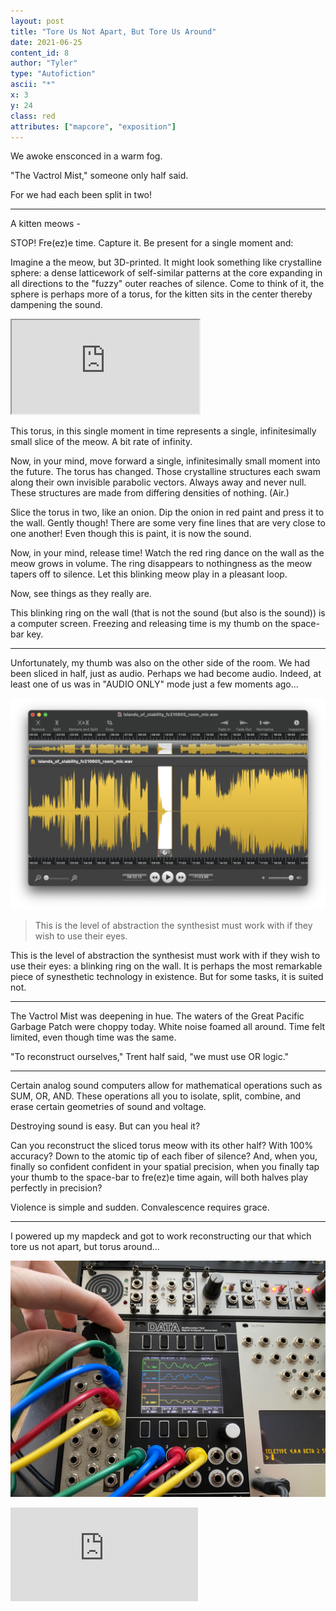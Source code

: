 ```yaml
---
layout: post
title: "Tore Us Not Apart, But Tore Us Around"
date: 2021-06-25
content_id: 8
author: "Tyler"
type: "Autofiction"
ascii: "*"
x: 3
y: 24
class: red
attributes: ["mapcore", "exposition"]
---
```

We awoke ensconced in a warm fog.

"The Vactrol Mist," someone only half said.

For we had each been split in two!

---

A kitten meows - 

STOP! Fre(ez)e time. Capture it. Be present for a single moment and:

Imagine a the meow, but 3D-printed. It might look something like crystalline sphere: a dense latticework of self-similar patterns at the core expanding in all directions to the "fuzzy" outer reaches of silence. Come to think of it, the sphere is perhaps more of a torus, for the kitten sits in the center thereby dampening the sound.

<iframe src="https://en.wikipedia.org/wiki/Torus#/media/File:De_bruijn_torus_3x3.stl"></iframe>

This torus, in this single moment in time represents a single, infinitesimally small slice of the meow. A bit rate of infinity.

Now, in your mind, move forward a single, infinitesimally small moment into the future. The torus has changed. Those crystalline structures each swam along their own invisible parabolic vectors. Always away and never null. These structures are made from differing densities of nothing. (Air.)

Slice the torus in two, like an onion. Dip the onion in red paint and press it to the wall. Gently though! There are some very fine lines that are very close to one another! Even though this is paint, it is now the sound.

Now, in your mind, release time! Watch the red ring dance on the wall as the meow grows in volume. The ring disappears to nothingness as the meow tapers off to silence. Let this blinking meow play in a pleasant loop.

Now, see things as they really are.

This blinking ring on the wall (that is not the sound (but also is the sound)) is a computer screen. Freezing and releasing time is my thumb on the space-bar key.

---

Unfortunately, my thumb was also on the other side of the room. We had been sliced in half, just as audio. Perhaps we had become audio. Indeed, at least one of us was in "AUDIO ONLY" mode just a few moments ago...

![Wave Editing](/assets/content/tore-us-wave.png)

> This is the level of abstraction the synthesist must work with if they wish to use their eyes.

This is the level of abstraction the synthesist must work with if they wish to use their eyes: a blinking ring on the wall. It is perhaps the most remarkable piece of synesthetic technology in existence. But for some tasks, it is suited not.

---

The Vactrol Mist was deepening in hue. The waters of the Great Pacific Garbage Patch were choppy today. White noise foamed all around. Time felt limited, even though time was the same.

"To reconstruct ourselves," Trent half said, "we must use OR logic."

---

Certain analog sound computers allow for mathematical operations such as SUM, OR, AND. These operations all you to isolate, split, combine, and erase certain geometries of sound and voltage.

Destroying sound is easy. But can you heal it?

Can you reconstruct the sliced torus meow with its other half? With 100% accuracy? Down to the atomic tip of each fiber of silence? And, when you, finally so confident confident in your spatial precision, when you finally tap your thumb to the space-bar to fre(ez)e time again, will both halves play perfectly in precision?

Violence is simple and sudden. Convalescence requires grace.

---

I powered up my mapdeck and got to work reconstructing our that which tore us not apart, but torus around...

![Cold Mac](/assets/content/tore-us-cold-mac.jpg)

<iframe src="https://player.twitch.tv/?video=1068359803&parent=mapcorps.net" class="twitch-iframe" frameborder="0" allowfullscreen="true" scrolling="no"></iframe>
